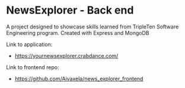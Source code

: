 # NewsExplorer - Back end

A project designed to showcase skills learned from TripleTen Software Engineering program.
Created with Express and MongoDB

Link to application:

- https://yournewsexplorer.crabdance.com/

Link to frontend repo:

- https://github.com/Aivaxela/news_explorer_frontend
